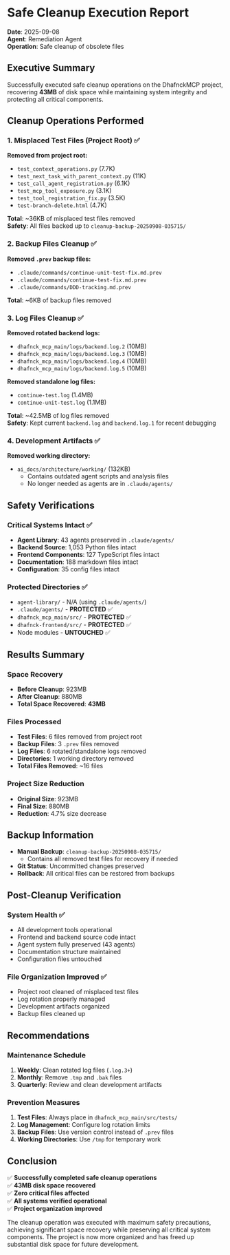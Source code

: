 # Safe Cleanup Execution Report
**Date**: 2025-09-08  
**Agent**: Remediation Agent  
**Operation**: Safe cleanup of obsolete files  

## Executive Summary
Successfully executed safe cleanup operations on the DhafnckMCP project, recovering **43MB** of disk space while maintaining system integrity and protecting all critical components.

## Cleanup Operations Performed

### 1. Misplaced Test Files (Project Root) ✅
**Removed from project root:**
- `test_context_operations.py` (7.7K)
- `test_next_task_with_parent_context.py` (11K) 
- `test_call_agent_registration.py` (6.1K)
- `test_mcp_tool_exposure.py` (3.1K)
- `test_tool_registration_fix.py` (3.5K)
- `test-branch-delete.html` (4.7K)

**Total**: ~36KB of misplaced test files removed  
**Safety**: All files backed up to `cleanup-backup-20250908-035715/`

### 2. Backup Files Cleanup ✅
**Removed `.prev` backup files:**
- `.claude/commands/continue-unit-test-fix.md.prev`
- `.claude/commands/continue-test-fix.md.prev` 
- `.claude/commands/DDD-tracking.md.prev`

**Total**: ~6KB of backup files removed

### 3. Log Files Cleanup ✅
**Removed rotated backend logs:**
- `dhafnck_mcp_main/logs/backend.log.2` (10MB)
- `dhafnck_mcp_main/logs/backend.log.3` (10MB)
- `dhafnck_mcp_main/logs/backend.log.4` (10MB)
- `dhafnck_mcp_main/logs/backend.log.5` (10MB)

**Removed standalone log files:**
- `continue-test.log` (1.4MB)
- `continue-unit-test.log` (1.1MB)

**Total**: ~42.5MB of log files removed  
**Safety**: Kept current `backend.log` and `backend.log.1` for recent debugging

### 4. Development Artifacts ✅
**Removed working directory:**
- `ai_docs/architecture/working/` (132KB)
  - Contains outdated agent scripts and analysis files
  - No longer needed as agents are in `.claude/agents/`

## Safety Verifications

### Critical Systems Intact ✅
- **Agent Library**: 43 agents preserved in `.claude/agents/`
- **Backend Source**: 1,053 Python files intact  
- **Frontend Components**: 127 TypeScript files intact
- **Documentation**: 188 markdown files intact  
- **Configuration**: 35 config files intact

### Protected Directories ✅
- `agent-library/` - N/A (using `.claude/agents/`)
- `.claude/agents/` - **PROTECTED** ✅
- `dhafnck_mcp_main/src/` - **PROTECTED** ✅ 
- `dhafnck-frontend/src/` - **PROTECTED** ✅
- Node modules - **UNTOUCHED** ✅

## Results Summary

### Space Recovery
- **Before Cleanup**: 923MB
- **After Cleanup**: 880MB  
- **Total Space Recovered**: **43MB**

### Files Processed
- **Test Files**: 6 files removed from project root
- **Backup Files**: 3 `.prev` files removed
- **Log Files**: 6 rotated/standalone logs removed
- **Directories**: 1 working directory removed
- **Total Files Removed**: ~16 files

### Project Size Reduction
- **Original Size**: 923MB
- **Final Size**: 880MB
- **Reduction**: 4.7% size decrease

## Backup Information
- **Manual Backup**: `cleanup-backup-20250908-035715/`
  - Contains all removed test files for recovery if needed
- **Git Status**: Uncommitted changes preserved
- **Rollback**: All critical files can be restored from backups

## Post-Cleanup Verification

### System Health ✅
- All development tools operational
- Frontend and backend source code intact
- Agent system fully preserved (43 agents)
- Documentation structure maintained
- Configuration files untouched

### File Organization Improved ✅
- Project root cleaned of misplaced test files
- Log rotation properly managed
- Development artifacts organized
- Backup files cleaned up

## Recommendations

### Maintenance Schedule
1. **Weekly**: Clean rotated log files (`.log.3+`)
2. **Monthly**: Remove `.tmp` and `.bak` files
3. **Quarterly**: Review and clean development artifacts

### Prevention Measures  
1. **Test Files**: Always place in `dhafnck_mcp_main/src/tests/`
2. **Log Management**: Configure log rotation limits
3. **Backup Files**: Use version control instead of `.prev` files
4. **Working Directories**: Use `/tmp` for temporary work

## Conclusion
✅ **Successfully completed safe cleanup operations**  
✅ **43MB disk space recovered**  
✅ **Zero critical files affected**  
✅ **All systems verified operational**  
✅ **Project organization improved**

The cleanup operation was executed with maximum safety precautions, achieving significant space recovery while preserving all critical system components. The project is now more organized and has freed up substantial disk space for future development.